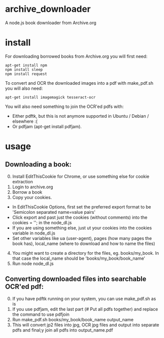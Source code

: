 # archive_downloader
A node.js book downloader from Archive.org

# install
For downloading borrowed books from Archive.org you will first need:

```
apt-get install npm
npm install sleep
npm install request
```

To convert and OCR the downloaded images into a pdf with make_pdf.sh you will also need:

```
apt-get install imagemagick tesseract-ocr
```

You will also need something to join the OCR'ed pdfs with:
  * Either pdftk, but this is not anymore supported in Ubuntu / Debian / elsewhere :(
  * Or pdfjam (apt-get install pdfjam).
  
 # usage
 ## Downloading a book:
 0. Install EditThisCookie for Chrome, or use something else for cookie extraction
 1. Login to archive.org
 2. Borrow a book
 3. Copy your cookies. 
  - In EditThisCookie Options, first set the preferred export format to be 'Semicolon separated name=value pairs'
  - Click export and past just the cookies (without comments) into the cookies = ''; in the node_dl.js
  - If you are using something else, just ut your cookies into the cookies variable in node_dl.js
  - Set other variables like ua (user-agent), pages (how many pages the book has), local_name (where to download and how to name the files)
 4. You might want to create a directory for the files, eg. books/my_book. In that case the local_name should be 'books/my_book/book_name'
 5. Run node node_dl.js
 
 ## Converting downloaded files into searchable OCR'ed pdf:
 0. If you have pdftk running on your system, you can use make_pdf.sh as is
 1. If you use pdfjam, edit the last part (# Put all pdfs together) and replace the command to use pdfjoin
 2. Run make_pdf.sh books/my_book/book_name output_name
 3. This will convert jp2 files into jpg, OCR jpg files and output into separate pdfs and final;y join all pdfs into output_name.pdf
 
 
 
